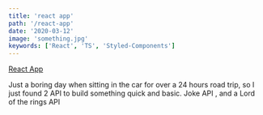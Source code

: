 ```yaml
---
title: 'react app'
path: '/react-app'
date: '2020-03-12'
image: 'something.jpg'
keywords: ['React', 'TS', 'Styled-Components']
---
```


<a href="https://marcell-strange-app.netlify.com/" target="_blank">
  React App
</a>

Just a boring day when sitting in the car for over a 24 hours road trip, so I just found 2 API to build something quick and basic.
Joke API , and a Lord of the rings API
